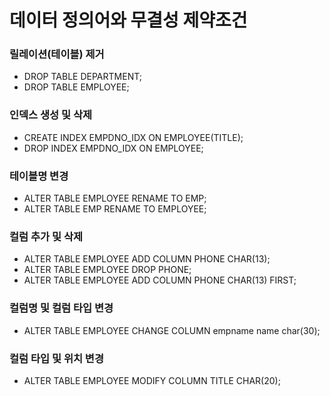 # 데이터 정의어와 무결성 제약조건

### 릴레이션(테이블) 제거
- DROP TABLE DEPARTMENT;
- DROP TABLE EMPLOYEE;

### 인덱스 생성 및 삭제
- CREATE INDEX EMPDNO_IDX ON EMPLOYEE(TITLE);
- DROP INDEX EMPDNO_IDX ON EMPLOYEE;

### 테이블명 변경
- ALTER TABLE EMPLOYEE RENAME TO EMP;
- ALTER TABLE EMP RENAME TO EMPLOYEE;

### 컬럼 추가 및 삭제
- ALTER TABLE EMPLOYEE ADD COLUMN PHONE CHAR(13);
- ALTER TABLE EMPLOYEE DROP PHONE;
- ALTER TABLE EMPLOYEE ADD COLUMN PHONE CHAR(13) FIRST;

### 컬럼명 및 컬럼 타입 변경
- ALTER TABLE EMPLOYEE CHANGE COLUMN empname name char(30);

### 컬럼 타입 및 위치 변경
- ALTER TABLE EMPLOYEE MODIFY COLUMN TITLE CHAR(20);
